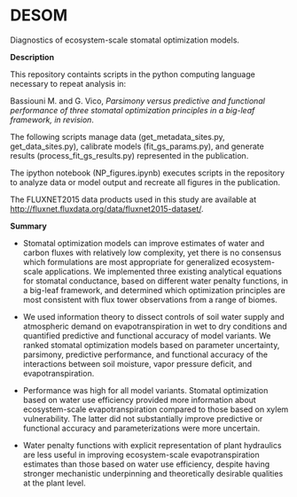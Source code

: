 # DESOM

Diagnostics of ecosystem-scale stomatal optimization models. 

**Description**

This repository containts scripts in the python computing language necessary to repeat analysis in:

Bassiouni M. and G. Vico, *Parsimony versus predictive and functional performance of three stomatal optimization principles in a big-leaf framework, in revision*.

The following scripts manage data (get_metadata_sites.py, get_data_sites.py), calibrate models (fit_gs_params.py), and generate results (process_fit_gs_results.py) represented in the publication.

The ipython notebook (NP_figures.ipynb) executes scripts in the repository to analyze data or model output and recreate all figures in the publication.

The FLUXNET2015 data products used in this study are available at http://fluxnet.fluxdata.org/data/fluxnet2015-dataset/.

**Summary**

- Stomatal optimization models can improve estimates of water and carbon fluxes with relatively low complexity, yet there is no consensus which formulations are most appropriate for generalized ecosystem-scale applications. We implemented three existing analytical equations for stomatal conductance, based on different water penalty functions, in a big-leaf framework, and determined which optimization principles are most consistent with flux tower observations from a range of biomes. 

- We used information theory to dissect controls of soil water supply and atmospheric demand on evapotranspiration in wet to dry conditions and quantified predictive and functional accuracy of model variants. We ranked stomatal optimization models based on parameter uncertainty, parsimony, predictive performance, and functional accuracy of the interactions between soil moisture, vapor pressure deficit, and evapotranspiration. 

- Performance was high for all model variants. Stomatal optimization based on water use efficiency provided more information about ecosystem-scale evapotranspiration compared to those based on xylem vulnerability. The latter did not substantially improve predictive or functional accuracy and parameterizations were more uncertain. 

- Water penalty functions with explicit representation of plant hydraulics are less useful in improving ecosystem-scale evapotranspiration estimates than those based on water use efficiency, despite having stronger mechanistic underpinning and theoretically desirable qualities at the plant level.


